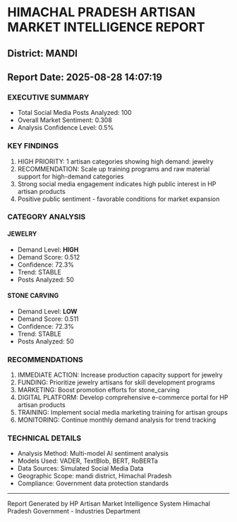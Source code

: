# HIMACHAL PRADESH ARTISAN MARKET INTELLIGENCE REPORT
## District: MANDI
## Report Date: 2025-08-28 14:07:19

### EXECUTIVE SUMMARY
- Total Social Media Posts Analyzed: 100
- Overall Market Sentiment: 0.308
- Analysis Confidence Level: 0.5%

### KEY FINDINGS
1. HIGH PRIORITY: 1 artisan categories showing high demand: jewelry
2. RECOMMENDATION: Scale up training programs and raw material support for high-demand categories
3. Strong social media engagement indicates high public interest in HP artisan products
4. Positive public sentiment - favorable conditions for market expansion

### CATEGORY ANALYSIS

#### JEWELRY
- Demand Level: **HIGH**
- Demand Score: 0.512
- Confidence: 72.3%
- Trend: STABLE
- Posts Analyzed: 50

#### STONE CARVING
- Demand Level: **LOW**
- Demand Score: 0.511
- Confidence: 72.3%
- Trend: STABLE
- Posts Analyzed: 50

### RECOMMENDATIONS
1. IMMEDIATE ACTION: Increase production capacity support for jewelry
2. FUNDING: Prioritize jewelry artisans for skill development programs
3. MARKETING: Boost promotion efforts for stone_carving
4. DIGITAL PLATFORM: Develop comprehensive e-commerce portal for HP artisan products
5. TRAINING: Implement social media marketing training for artisan groups
6. MONITORING: Continue monthly demand analysis for trend tracking

### TECHNICAL DETAILS
- Analysis Method: Multi-model AI sentiment analysis
- Models Used: VADER, TextBlob, BERT, RoBERTa
- Data Sources: Simulated Social Media Data
- Geographic Scope: mandi district, Himachal Pradesh
- Compliance: Government data protection standards

---
Report Generated by HP Artisan Market Intelligence System
Himachal Pradesh Government - Industries Department
